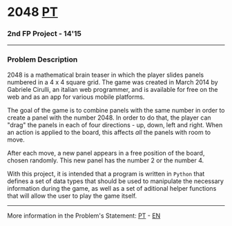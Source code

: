 # 2048 [PT](README.pt_PT.md)
### 2nd FP Project - 14'15

---

### Problem Description

2048 is a mathematical brain teaser in which the player slides panels numbered
in a 4 x 4 square grid. The game was created in March 2014 by Gabriele Cirulli,
an italian web programmer, and is available for free on the web and as an app
for various mobile platforms.

The goal of the game is to combine panels with the same number in order to
create a panel with the number 2048. In order to do that, the player can "drag"
the panels in each of four directions - up, down, left and right. When an action
is applied to the board, this affects *all* the panels with room to move.

After each move, a new panel appears in a free position of the board, chosen
randomly. This new panel has the number 2 or the number 4.

With this project, it is intended that a program is written in `Python` that
defines a set of data types that should be used to manipulate the necessary
information during the game, as well as a set of aditional helper functions that
will allow the user to play the game itself.

---

More information in the Problem's Statement: [PT][PT] - [EN][EN]

[PT]: statement_pt.pdf "Enunciado do Projecto"
[EN]: statement_en.pdf "Problem Statement"
